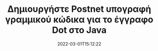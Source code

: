 ---
############################# Static ############################
layout: "auto-gen-signature"
date: 2022-03-01T15:12:22
draft: false
operation: Sign
signaturetype: Barcode
codetype: Postnet
fileformat: Dot
productName: Java
lang: el
productCode: java
otherformats: pdf doc docx docm dot dotm dotx odt ott rtf xls xlsx xlsm xlsb csv ods ots xltx xltm ppt pptx pps ppsx odp otp potx potm pptm ppsm png jpg bmp gif tiff svg webp wmf
breadcrumb: Put  Barcode signature on Dot for Java

############################# Head ############################
head_title: "eSign Dot έγγραφο με Postnet Barcode σε Java"
head_description: "Δημιουργήστε την υπογραφή γραμμικού κώδικα Postnet και τοποθετήστε την στο έγγραφο Dot με το Java χρησιμοποιώντας μερικές γραμμές κώδικα. Χρησιμοποιήστε το GroupDocs Document Signature API για την υπογραφή διαφόρων μορφών αρχείων."

############################# Header ############################
title: "Δημιουργήστε Postnet υπογραφή γραμμικού κώδικα για το έγγραφο Dot στο Java"
description: "Ηλεκτρονικά υπογράψτε τα επαγγελματικά σας έγγραφα Dot με Postnet Barcode. Δημιουργήστε υπογραφή Barcode γρήγορα και εύκολα με μερικές γραμμές κώδικα για να ρυθμίσετε τις επιλογές υπογραφής."
bg_image: "https://cms.admin.containerize.com/templates/aspose/App_Themes/V3/images/bg/header1.png"
bg_overlay: false
button:
    enable: true

############################# SubMenu ############################
submenu:
    enable: true

    left:
        img_alt: "GroupDocs.Signature for Java"
        image: "https://cms.admin.containerize.com/templates/groupdocs/images/product-logos/90x90-noborder/groupdocs-signature-java.png"
        product: "GroupDocs.Signature"
        platform: "Java"



############################# About ############################
about:
    enable: true
    title: "Σχετικά με το API υπογραφών γραμμικού κώδικα GroupDocs.Signature for Java."
    content: |
        Το [GroupDocs.Signature for Java](https://products.groupdocs.com/signature/java/) είναι ένα γρήγορο και εύκολο API για τη διαχείριση της ηλεκτρονικής υπογραφής ψηφιακών εγγράφων με χρήση τύπων Barcode όπως UPCA, UPCE, EAN13, EAN14, Code39, Code39Extended, Code128, Codabar, Postnet, ISBN , ITF14 και πολλά άλλα. Οι πελάτες μπορούν να δημιουργήσουν εύκολα Barcodes που παρέχουν το απαιτούμενο κείμενο και να τους τοποθετήσουν σε PDF, έγγραφα Microsoft Office Words, βιβλία εργασίας του Microsoft Office Excel, παρουσιάσεις MS PowerPoint, αρχεία Adobe Photoshop και διάφορες μορφές εικόνας. Οι γραμμωτοί κώδικες που τοποθετούνται σε έγγραφα μπορούν να ενημερωθούν, να αναζητηθούν, να επαληθευτούν, να διαγραφούν ή να προεπισκόπησης. Επιπλέον, υποστηρίζεται η προσαρμογή barcodes.
    

############################# Steps ############################
steps:
    enable: true
    title_left: "Βήματα για την υπογραφή Dot με Barcode στο Java"
    content_left: |
        Το [GroupDocs.Signature for Java](https://products.groupdocs.com/signature/java/) παρέχει τη δυνατότητα υπογραφής εγγράφων Dot με υπογραφές Barcode γρήγορα και εύκολα.
        
        * Δημιουργήστε ένα στιγμιότυπο κλάσης υπογραφής που παρέχει αρχείο Dot που υποτίθεται ότι υπογράφεται ως διαδρομή ή ροή μνήμης
        * Δημιουργήστε την κλάση SignOptions και ορίστε όλα τα απαιτούμενα δεδομένα.
        * Επικαλέστε τη μέθοδο Signature.Sign() μεταβιβάζοντας την έξοδο Dot αρχείο ή ροή μνήμης

    title_right: " Απαιτήσεις συστήματος"
    content_right: |
        Το GroupDocs.Signature for Java υποστηρίζεται σε όλες τις μεγάλες πλατφόρμες και λειτουργικά συστήματα. Πριν εκτελέσετε τον παρακάτω κώδικα, βεβαιωθείτε ότι έχετε εγκαταστήσει τις ακόλουθες προϋποθέσεις στο σύστημά σας.

        * Λειτουργικά συστήματα: Microsoft Windows, Linux, MacOS
        * Περιβάλλοντα ανάπτυξης: NetBeans, Intellij IDEA, Eclipse, etc.
        * Java runtime: J2SE 6.0 and above
        * Αποκτήστε το πιο πρόσφατο GroupDocs.Signature for Java από το [Maven](https://repository.groupdocs.com/webapp/#/artifacts/browse/tree/General/repo/com/groupdocs/groupdocs-signature)
         
    code: |
        ```java    
                
        // Set up input Dot file
        String filePath = "input.dot";
        // Set up output file
        String outputFilePath = "output.dot";

        // Instantiate Signature for input file
        Signature signature = new Signature(filePath);

        // create barcode option with predefined barcode text
        BarcodeSignOptions options = new BarcodeSignOptions("John Smith");

        // setup Barcode encoding type
        options.setEncodeType(BarcodeTypes.Postnet);

        // set signature position
        options.setLeft(50);
        options.setTop(50);
        options.setWidth(200);
        options.setHeight(50);

        // sign Dot document
        SignResult result = signature.sign(outputFilePath, options);

        ```

############################# Demos ############################
demos:
    enable: true
    title: "Υπογραφή εγγράφων Dot με Barcode Ζωντανή επίδειξη"
    content: |
       Υπογράψτε το αρχείο Dot με διάφορες υπογραφές αυτήν τη στιγμή, μεταβαίνοντας στον ιστότοπο [GroupDocs.Signature App](https://products.groupdocs.app/signature/family). Δωρεάν online demo σας περιμένει.

        
############################# About Formats ############################
about_formats:
    enable: true
    format:
        # format loop
        - icon: "fas fa-barcode"
          title: "About Postnet Barcode"
          content: |
            Το POSTNET (Τεχνική Αριθμητικής Κωδικοποίησης Ταχυδρομικών Αριθμών) είναι μια συμβολολογία γραμμωτού κώδικα που χρησιμοποιείται από την Ταχυδρομική Υπηρεσία των Ηνωμένων Πολιτειών για να βοηθήσει στην κατεύθυνση της αλληλογραφίας.
          characterset: |
             Αριθμητικά ψηφία (0-9).
          textcapacity: |
             Έως 11 χαρακτήρες.
          image: |
             iVBORw0KGgoAAAANSUhEUgAAACcAAAAjCAYAAAAXMhMjAAAAAXNSR0IArs4c6QAAAARnQU1BAACxjwv8YQUAAAAJcEhZcwAADsMAAA7DAcdvqGQAAACeSURBVFhH7c7BCkMxEELR/P9Pp1LoRrCXpi4Cbw5kIRKZtS82x52a407Ncae+HrfWer8Pyr+i/3NcQv/nuIT+z3EJ/X/Ocf9mlxuhsXZ2uREaa2eXG6Gxdna5ERprZ5cbobF2drkRGmtnlxuhsXZ2uREaa2eXG6Gxdna5ERprZ5cbobF2drkRGmtnlxuhsXZ2ubnAHHdqjjt18XF7vwDevzbHqsQWPwAAAABJRU5ErkJggg==

          link: ""

############################# More Formats ############################
more_formats:
    enable: true
    title: "Άλλες υποστηριζόμενες υπογραφές Barcode για Java"
    content: |
        "Μπορείτε επίσης να υπογράψετε το Dot με άλλους τύπους υπογραφής. Δείτε την παρακάτω λίστα."
    format: 
        
       
back_to_top:
    enable: true
---